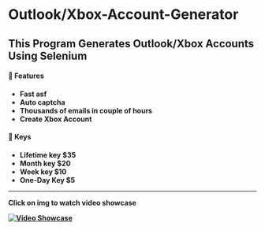 # Outlook/Xbox-Account-Generator

This Program Generates Outlook/Xbox Accounts Using Selenium
---

<h4> 🔑 Features <h4> 

<!-- BLOG-POST-LIST:START -->
  - Fast asf
  - Auto captcha 
  - Thousands of emails in couple of hours 
  - Create Xbox Account
<!-- BLOG-POST-LIST:EnD -->
  
<h4> 🔑 Keys <h4>   
  
<!-- BLOG-POST-LIST:START -->
  - Lifetime key $35
  - Month key $20 
  - Week key $10
  - One-Day Key $5
<!-- BLOG-POST-LIST:EnD -->  

  
---  
  
  Click on img to watch video showcase
  
[![Video Showcase](https://cdn.discordapp.com/attachments/899424300120027216/965476432925032478/unknown.png)](https://www.youtube.com/watch?v=7TaNnuFbask "Everything Is AWESOME")





    






